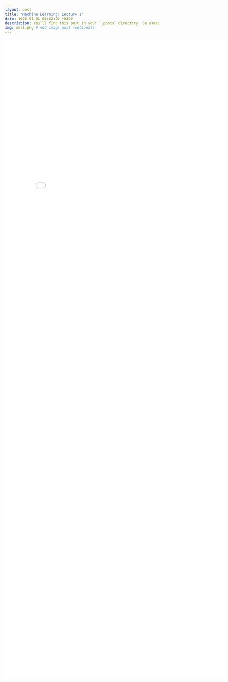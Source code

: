 ```yaml
---
layout: post
title: "Machine Learning: Lecture 1"
date: 2008-01-01 05:32:20 +0300
description: You’ll find this post in your `_posts` directory. Go ahead and edit it and re-build the site to see your changes. # Add post description (optional)
img: mmll.png # Add image post (optional)
---
```

<embed src="/assets/pdfs/mmll.pdf" width="800px" height="2100px" />
